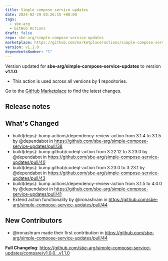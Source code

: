 ```yaml
---
title: Simple compose service updates
date: 2024-02-29 03:26:15 +00:00
tags:
  - sbe-arg
  - GitHub Actions
draft: false
repo: sbe-arg/simple-compose-service-updates
marketplace: https://github.com/marketplace/actions/simple-compose-service-updates
version: v1.1.0
dependentsNumber: "1"
---
```



Version updated for **sbe-arg/simple-compose-service-updates** to version **v1.1.0**.
- This action is used across all versions by **1** repositories.

Go to the [GitHub Marketplace](https://github.com/marketplace/actions/simple-compose-service-updates) to find the latest changes.

## Release notes

## What's Changed
* build(deps): bump actions/dependency-review-action from 3.1.4 to 3.1.5 by @dependabot in https://github.com/sbe-arg/simple-compose-service-updates/pull/38
* build(deps): bump github/codeql-action from 3.22.12 to 3.23.0 by @dependabot in https://github.com/sbe-arg/simple-compose-service-updates/pull/40
* build(deps): bump github/codeql-action from 3.23.0 to 3.23.1 by @dependabot in https://github.com/sbe-arg/simple-compose-service-updates/pull/43
* build(deps): bump actions/dependency-review-action from 3.1.5 to 4.0.0 by @dependabot in https://github.com/sbe-arg/simple-compose-service-updates/pull/41
* Extend action functionality by @ironashram in https://github.com/sbe-arg/simple-compose-service-updates/pull/44

## New Contributors
* @ironashram made their first contribution in https://github.com/sbe-arg/simple-compose-service-updates/pull/44

**Full Changelog**: https://github.com/sbe-arg/simple-compose-service-updates/compare/v1.0.0...v1.1.0
